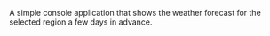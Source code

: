 A simple console application that shows the weather forecast for the selected region a few days in advance.